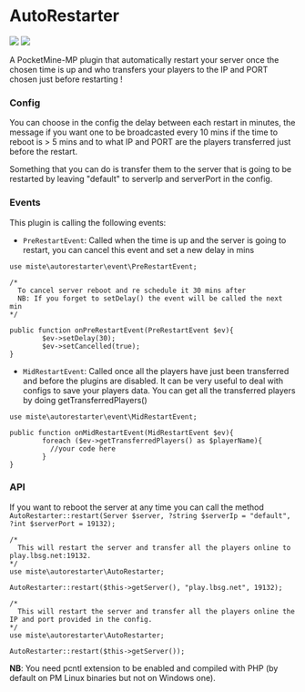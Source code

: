 # AutoRestarter

[![](https://poggit.pmmp.io/shield.api/AutoRestarter)](https://poggit.pmmp.io/p/AutoRestarter)
[![](https://poggit.pmmp.io/shield.dl.total/AutoRestarter)](https://poggit.pmmp.io/p/AutoRestarter)

A PocketMine-MP plugin that automatically restart your server once the chosen time is up and who transfers your players to the IP and PORT chosen just before restarting !

### Config

You can choose in the config the delay between each restart in minutes, the message if you want one to be broadcasted every 10 mins if the time to reboot is > 5 mins and to what IP and PORT are the players transferred just before the restart.

Something that you can do is transfer them to the server that is going to be restarted by leaving "default" to serverIp and serverPort in the config. 

### Events
This plugin is calling the following events:
- `PreRestartEvent`: Called when the time is up and the server is going to restart, you can cancel this event and set a new delay in mins
```
use miste\autorestarter\event\PreRestartEvent;

/*
  To cancel server reboot and re schedule it 30 mins after
  NB: If you forget to setDelay() the event will be called the next min
*/

public function onPreRestartEvent(PreRestartEvent $ev){
        $ev->setDelay(30);
        $ev->setCancelled(true); 
}
```
- `MidRestartEvent`: Called once all the players have just been transferred and before the plugins are disabled. It can be very useful to deal with configs to save your players data. You can get all the transferred players by doing getTransferredPlayers()
```
use miste\autorestarter\event\MidRestartEvent;

public function onMidRestartEvent(MidRestartEvent $ev){
        foreach ($ev->getTransferredPlayers() as $playerName){
          //your code here
        }
}
```

### API
If you want to reboot the server at any time you can call the method `AutoRestarter::restart(Server $server, ?string $serverIp = "default", ?int $serverPort = 19132);`
```
/*
  This will restart the server and transfer all the players online to play.lbsg.net:19132.
*/
use miste\autorestarter\AutoRestarter;

AutoRestarter::restart($this->getServer(), "play.lbsg.net", 19132);

/*
  This will restart the server and transfer all the players online the IP and port provided in the config.
*/
use miste\autorestarter\AutoRestarter;

AutoRestarter::restart($this->getServer());
```

**NB**: You need pcntl extension to be enabled and compiled with PHP (by default on PM Linux binaries but not on Windows one).